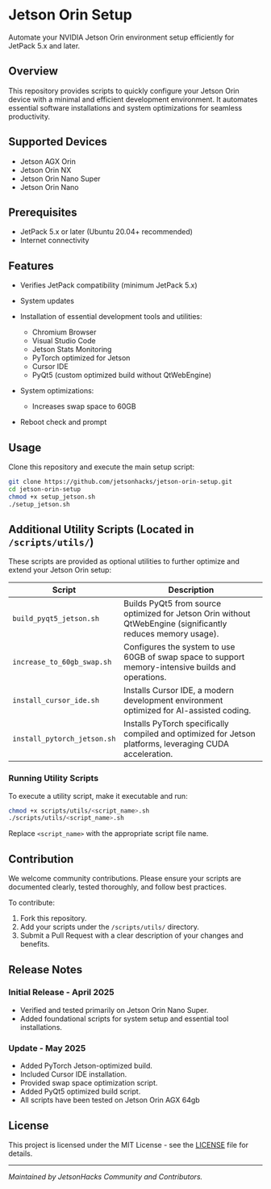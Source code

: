 # Jetson Orin Setup

Automate your NVIDIA Jetson Orin environment setup efficiently for JetPack 5.x and later.

## Overview

This repository provides scripts to quickly configure your Jetson Orin device with a minimal and efficient development environment. It automates essential software installations and system optimizations for seamless productivity.

## Supported Devices

* Jetson AGX Orin
* Jetson Orin NX
* Jetson Orin Nano Super
* Jetson Orin Nano

## Prerequisites

* JetPack 5.x or later (Ubuntu 20.04+ recommended)
* Internet connectivity

## Features

* Verifies JetPack compatibility (minimum JetPack 5.x)
* System updates
* Installation of essential development tools and utilities:

  * Chromium Browser
  * Visual Studio Code
  * Jetson Stats Monitoring
  * PyTorch optimized for Jetson
  * Cursor IDE
  * PyQt5 (custom optimized build without QtWebEngine)
* System optimizations:

  * Increases swap space to 60GB
* Reboot check and prompt

## Usage

Clone this repository and execute the main setup script:

```bash
git clone https://github.com/jetsonhacks/jetson-orin-setup.git
cd jetson-orin-setup
chmod +x setup_jetson.sh
./setup_jetson.sh
```

## Additional Utility Scripts (Located in `/scripts/utils/`)

These scripts are provided as optional utilities to further optimize and extend your Jetson Orin setup:

| Script                      | Description                                                                                                  |
| --------------------------- | ------------------------------------------------------------------------------------------------------------ |
| `build_pyqt5_jetson.sh`     | Builds PyQt5 from source optimized for Jetson Orin without QtWebEngine (significantly reduces memory usage). |
| `increase_to_60gb_swap.sh`  | Configures the system to use 60GB of swap space to support memory-intensive builds and operations.           |
| `install_cursor_ide.sh`     | Installs Cursor IDE, a modern development environment optimized for AI-assisted coding.                      |
| `install_pytorch_jetson.sh` | Installs PyTorch specifically compiled and optimized for Jetson platforms, leveraging CUDA acceleration.     |

### Running Utility Scripts

To execute a utility script, make it executable and run:

```bash
chmod +x scripts/utils/<script_name>.sh
./scripts/utils/<script_name>.sh
```

Replace `<script_name>` with the appropriate script file name.

## Contribution

We welcome community contributions. Please ensure your scripts are documented clearly, tested thoroughly, and follow best practices.

To contribute:

1. Fork this repository.
2. Add your scripts under the `/scripts/utils/` directory.
3. Submit a Pull Request with a clear description of your changes and benefits.

## Release Notes

### Initial Release - April 2025

* Verified and tested primarily on Jetson Orin Nano Super.
* Added foundational scripts for system setup and essential tool installations.

### Update - May 2025

* Added PyTorch Jetson-optimized build.
* Included Cursor IDE installation.
* Provided swap space optimization script.
* Added PyQt5 optimized build script.
* All scripts have been tested on Jetson Orin AGX 64gb

## License

This project is licensed under the MIT License - see the [LICENSE](LICENSE) file for details.

---

*Maintained by JetsonHacks Community and Contributors.*
